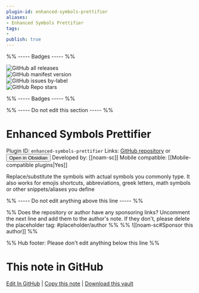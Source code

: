 ```yaml
---
plugin-id: enhanced-symbols-prettifier
aliases:
- Enhanced Symbols Prettifier
tags: 
- 
publish: true
---
```


%% ----- Badges ----- %%

![GitHub all releases](https://img.shields.io/github/downloads/noam-sc/obsidian-enhanced-symbols-prettifier/total?color=573E7A&logo=github&style=for-the-badge)   
![GitHub manifest version](https://img.shields.io/github/manifest-json/v/noam-sc/obsidian-enhanced-symbols-prettifier?color=573E7A&logo=github&style=for-the-badge)   
![GitHub issues by-label](https://img.shields.io/github/issues/noam-sc/obsidian-enhanced-symbols-prettifier/help%20wanted?color=573E7A&logo=github&style=for-the-badge)   
![GitHub Repo stars](https://img.shields.io/github/stars/noam-sc/obsidian-enhanced-symbols-prettifier?color=573E7A&logo=github&style=for-the-badge)

%% ----- Badges ----- %%

%% ----- Do not edit this section ----- %%

# Enhanced Symbols Prettifier

Plugin ID: `enhanced-symbols-prettifier`
Links: [GitHub repository](https://github.com/noam-sc/obsidian-enhanced-symbols-prettifier) or [<button id=HH>Open in Obsidian</button>](obsidian://show-plugin?id=enhanced-symbols-prettifier)
Developed by: [[noam-sc]]
Mobile compatible: [[Mobile-compatible plugins|Yes]]

Replace/substitute the symbols with actual symbols you commonly type. It also works for emojis shortcuts, abbreviations, greek letters, math symbols or other snippets/aliases you define

%% ----- Do not edit anything above this line ----- %% 

%% Does the repository or author have any sponsoring links? Uncomment the next line and add them to the author's note. If they don't, please delete the placeholder tag: #placeholder/author %%
%% ![[noam-sc#Sponsor this author]] %%

%% Hub footer: Please don't edit anything below this line %%

# This note in GitHub

<span class="git-footer">[Edit In GitHub](https://github.dev/obsidian-community/obsidian-hub/blob/main/02%20-%20Community%20Expansions/02.05%20All%20Community%20Expansions/Plugins/enhanced-symbols-prettifier.md "git-hub-edit-note") | [Copy this note](https://raw.githubusercontent.com/obsidian-community/obsidian-hub/main/02%20-%20Community%20Expansions/02.05%20All%20Community%20Expansions/Plugins/enhanced-symbols-prettifier.md "git-hub-copy-note") | [Download this vault](https://github.com/obsidian-community/obsidian-hub/archive/refs/heads/main.zip "git-hub-download-vault") </span>
